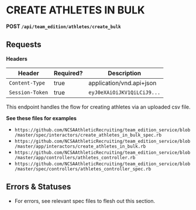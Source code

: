 # CREATE ATHLETES IN BULK

**POST `/api/team_edition/athletes/create_bulk`**


## Requests

**Headers**

| Header          | Required? | Description                |
|-----------------|-----------|----------------------------|
| `Content-Type`  | true      | application/vnd.api+json   |
| `Session-Token` | true      | `eyJ0eXAiOiJKV1QiLCiJ9...` |



This endpoint handles the flow for creating athletes via an uploaded csv file.

**See these files for examples**

* `https://github.com/NCSAAthleticRecruiting/team_edition_service/blob/master/spec/interactors/create_athletes_in_bulk_spec.rb`
* `https://github.com/NCSAAthleticRecruiting/team_edition_service/blob/master/app/interactors/create_athletes_in_bulk.rb`
* `https://github.com/NCSAAthleticRecruiting/team_edition_service/blob/master/app/controllers/athletes_controller.rb`
* `https://github.com/NCSAAthleticRecruiting/team_edition_service/blob/master/spec/controllers/athletes_controller_spec.rb`




## Errors & Statuses

* For errors, see relevant spec files to flesh out this section.
